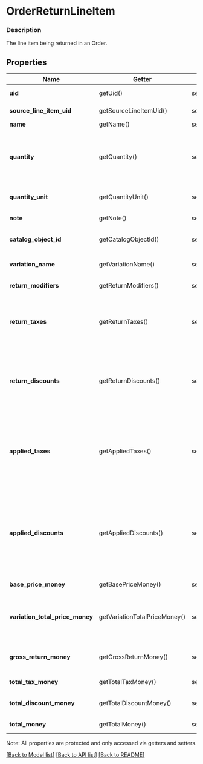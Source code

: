 # OrderReturnLineItem

### Description

The line item being returned in an Order.

## Properties
Name | Getter | Setter | Type | Description | Notes
------------ | ------------- | ------------- | ------------- | ------------- | -------------
**uid** | getUid() | setUid($value) | **string** | Unique identifier for this return line item entry. | [optional] 
**source_line_item_uid** | getSourceLineItemUid() | setSourceLineItemUid($value) | **string** | &#x60;uid&#x60; of the LineItem in the original sale Order. | [optional] 
**name** | getName() | setName($value) | **string** | The name of the line item. | [optional] 
**quantity** | getQuantity() | setQuantity($value) | **string** | The quantity returned, formatted as a decimal number. For example: &#x60;\&quot;3\&quot;&#x60;.  Line items with a &#x60;quantity_unit&#x60; can have non-integer quantities. For example: &#x60;\&quot;1.70000\&quot;&#x60;. | 
**quantity_unit** | getQuantityUnit() | setQuantityUnit($value) | [**\SquareConnect\Model\OrderQuantityUnit**](OrderQuantityUnit.md) | The unit and precision that this return line item&#39;s quantity is measured in. | [optional] 
**note** | getNote() | setNote($value) | **string** | The note of the returned line item. | [optional] 
**catalog_object_id** | getCatalogObjectId() | setCatalogObjectId($value) | **string** | The &#x60;CatalogItemVariation&#x60; id applied to this returned line item. | [optional] 
**variation_name** | getVariationName() | setVariationName($value) | **string** | The name of the variation applied to this returned line item. | [optional] 
**return_modifiers** | getReturnModifiers() | setReturnModifiers($value) | [**\SquareConnect\Model\OrderReturnLineItemModifier[]**](OrderReturnLineItemModifier.md) | The &#x60;CatalogModifier&#x60;s applied to this line item. | [optional] 
**return_taxes** | getReturnTaxes() | setReturnTaxes($value) | [**\SquareConnect\Model\OrderReturnTax[]**](OrderReturnTax.md) | A list of taxes applied to this line item. On read or retrieve, this list includes both item-level taxes and any return-level taxes apportioned to this item.  This field has been deprecated in favour of &#x60;applied_taxes&#x60;. | [optional] 
**return_discounts** | getReturnDiscounts() | setReturnDiscounts($value) | [**\SquareConnect\Model\OrderReturnDiscount[]**](OrderReturnDiscount.md) | A list of discounts applied to this line item. On read or retrieve, this list includes both item-level discounts and any return-level discounts apportioned to this item.  This field has been deprecated in favour of &#x60;applied_discounts&#x60;. | [optional] 
**applied_taxes** | getAppliedTaxes() | setAppliedTaxes($value) | [**\SquareConnect\Model\OrderLineItemAppliedTax[]**](OrderLineItemAppliedTax.md) | The list of references to &#x60;OrderReturnTax&#x60; entities applied to the returned line item. Each &#x60;OrderLineItemAppliedTax&#x60; has a &#x60;tax_uid&#x60; that references the &#x60;uid&#x60; of a top-level &#x60;OrderReturnTax&#x60; applied to the returned line item. On reads, the amount applied is populated. | [optional] 
**applied_discounts** | getAppliedDiscounts() | setAppliedDiscounts($value) | [**\SquareConnect\Model\OrderLineItemAppliedDiscount[]**](OrderLineItemAppliedDiscount.md) | The list of references to &#x60;OrderReturnDiscount&#x60; entities applied to the returned line item. Each &#x60;OrderLineItemAppliedDiscount&#x60; has a &#x60;discount_uid&#x60; that references the &#x60;uid&#x60; of a top-level &#x60;OrderReturnDiscount&#x60; applied to the returned line item. On reads, the amount applied is populated. | [optional] 
**base_price_money** | getBasePriceMoney() | setBasePriceMoney($value) | [**\SquareConnect\Model\Money**](Money.md) | The base price for a single unit of the line item. | [optional] 
**variation_total_price_money** | getVariationTotalPriceMoney() | setVariationTotalPriceMoney($value) | [**\SquareConnect\Model\Money**](Money.md) | The total price of all item variations returned in this line item. Calculated as &#x60;base_price_money&#x60; multiplied by &#x60;quantity&#x60;. Does not include modifiers. | [optional] 
**gross_return_money** | getGrossReturnMoney() | setGrossReturnMoney($value) | [**\SquareConnect\Model\Money**](Money.md) | The gross return amount of money calculated as (item base price + modifiers price) * quantity. | [optional] 
**total_tax_money** | getTotalTaxMoney() | setTotalTaxMoney($value) | [**\SquareConnect\Model\Money**](Money.md) | The total tax amount of money to return for the line item. | [optional] 
**total_discount_money** | getTotalDiscountMoney() | setTotalDiscountMoney($value) | [**\SquareConnect\Model\Money**](Money.md) | The total discount amount of money to return for the line item. | [optional] 
**total_money** | getTotalMoney() | setTotalMoney($value) | [**\SquareConnect\Model\Money**](Money.md) | The total amount of money to return for this line item. | [optional] 

Note: All properties are protected and only accessed via getters and setters.

[[Back to Model list]](../../README.md#documentation-for-models) [[Back to API list]](../../README.md#documentation-for-api-endpoints) [[Back to README]](../../README.md)

